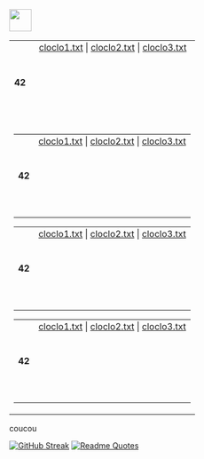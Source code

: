 <img src="https://raw.githubusercontent.com/innng/innng/master/assets/kyubey.gif" height="40" />

<table align="center">
  <!-- Ligne principale avec le titre et le premier bloc de fichiers -->
  <tr align="center" valign="center" height="150">
    <th height="150">42</th>
    <td align="center" valign="top" height="150">
      <a href="test1/cloclo1.txt">cloclo1.txt</a> |
      <a href="test1/cloclo2.txt">cloclo2.txt</a> |
      <a href="test1/cloclo3.txt">cloclo3.txt</a>
    </td>
  </tr>
  <!-- Une seule cellule contenant tous les autres tableaux en ligne -->
  <tr>
    <td colspan="2" align="center" valign="top">
      <table align="center">
        <tr align="center" valign="center" height="150">
          <th height="150">42</th>
          <td align="center" valign="top" height="150">
            <a href="test2/cloclo1.txt">cloclo1.txt</a> |
            <a href="test2/cloclo2.txt">cloclo2.txt</a> |
            <a href="test2/cloclo3.txt">cloclo3.txt</a>
          </td>
        </tr>
      </table>
      <table align="center">
        <tr align="center" valign="center" height="150">
          <th height="150">42</th>
          <td align="center" valign="top" height="150">
            <a href="test3/cloclo1.txt">cloclo1.txt</a> |
            <a href="test3/cloclo2.txt">cloclo2.txt</a> |
            <a href="test3/cloclo3.txt">cloclo3.txt</a>
          </td>
        </tr>
      </table>
      <table align="center">
        <tr align="center" valign="center" height="150">
          <th height="150">42</th>
          <td align="center" valign="top" height="150">
            <a href="test4/cloclo1.txt">cloclo1.txt</a> |
            <a href="test4/cloclo2.txt">cloclo2.txt</a> |
            <a href="test4/cloclo3.txt">cloclo3.txt</a>
          </td>
        </tr>
      </table>
    </td>
  </tr>
</table>



<p>coucou</p>

[![GitHub Streak](https://streak-stats.demolab.com?user=zoyern&theme=nord&border_radius=10&date_format=j%20M%5B%20Y%5D&mode=weekly&card_width=600&card_height=50&dates=4C566A&hide_current_streak=true&hide_longest_streak=true)](https://git.io/streak-stats)
[![Readme Quotes](https://quotes-github-readme.vercel.app/api?type=horizontal&theme=nord)](https://github.com/piyushsuthar/github-readme-quotes)
